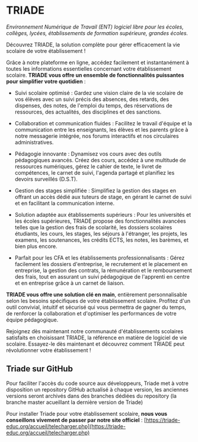 # TRIADE
*Environnement Numérique de Travail (ENT) logiciel libre pour les écoles, collèges, lycées, établissements de formation supérieure, grandes écoles.*

Découvrez TRIADE, la solution complète pour gérer efficacement la vie scolaire de votre établissement !

Grâce à notre plateforme en ligne, accédez facilement et instantanément à toutes les informations essentielles concernant votre établissement scolaire. **TRIADE vous offre un ensemble de fonctionnalités puissantes pour simplifier votre quotidien** :

* Suivi scolaire optimisé : Gardez une vision claire de la vie scolaire de vos élèves avec un suivi précis des absences, des retards, des dispenses, des notes, de l'emploi du temps, des réservations de ressources, des actualités, des disciplines et des sanctions.

* Collaboration et communication fluides : Facilitez le travail d'équipe et la communication entre les enseignants, les élèves et les parents grâce à notre messagerie intégrée, nos forums interactifs et nos circulaires administratives.

* Pédagogie innovante : Dynamisez vos cours avec des outils pédagogiques avancés. Créez des cours, accédez à une multitude de ressources numériques, gérez le cahier de texte, le livret de compétences, le carnet de suivi, l'agenda partagé et planifiez les devoirs surveillés (D.S.T).

* Gestion des stages simplifiée : Simplifiez la gestion des stages en offrant un accès dédié aux tuteurs de stage, en gérant le carnet de suivi et en facilitant la communication interne.

* Solution adaptée aux établissements supérieurs : Pour les universités et les écoles supérieures, TRIADE propose des fonctionnalités avancées telles que la gestion des frais de scolarité, les dossiers scolaires étudiants, les cours, les stages, les séjours à l'étranger, les projets, les examens, les soutenances, les crédits ECTS, les notes, les barèmes, et bien plus encore.

* Parfait pour les CFA et les établissements professionnalisants : Gérez facilement les dossiers d'entreprise, le recrutement et le placement en entreprise, la gestion des contrats, la rémunération et le remboursement des frais, tout en assurant un suivi pédagogique de l'apprenti en centre et en entreprise grâce à un carnet de liaison.

**TRIADE vous offre une solution clé en main**, entièrement personnalisable selon les besoins spécifiques de votre établissement scolaire. Profitez d'un outil convivial, intuitif et sécurisé qui vous permettra de gagner du temps, de renforcer la collaboration et d'optimiser les performances de votre équipe pédagogique.

Rejoignez dès maintenant notre communauté d'établissements scolaires satisfaits en choisissant TRIADE, la référence en matière de logiciel de vie scolaire. Essayez-le dès maintenant et découvrez comment TRIADE peut révolutionner votre établissement !

## Triade sur GitHub

Pour faciliter l'accès du code source aux développeurs, Triade met à votre disposition un repository GitHub actualisé à chaque version, les anciennes versions seront archivés dans des branches dédiées du repository (la branche master acueillant la dernière version de Triade)

Pour installer Triade pour votre établissement scolaire, **nous vous conseillons vivement de passer par notre site officiel** : [https://triade-educ.org/accueil/telecharger.php](https://triade-educ.org/accueil/telecharger.php)
